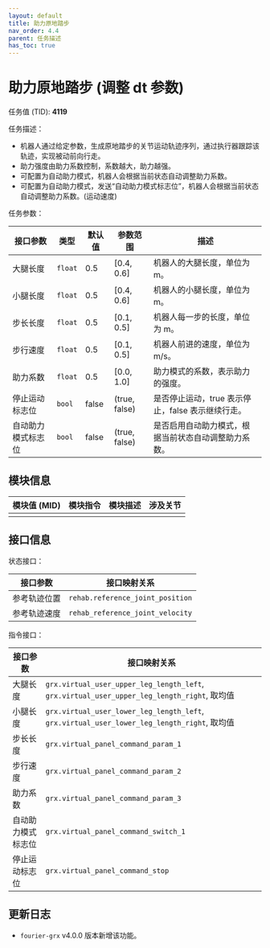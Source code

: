 ```yaml
---
layout: default
title: 助力原地踏步
nav_order: 4.4
parent: 任务描述
has_toc: true
---
```


# 助力原地踏步 (调整 dt 参数)

任务值 (TID): **4119**

任务描述：

- 机器人通过给定参数，生成原地踏步的关节运动轨迹序列，通过执行器跟踪该轨迹，实现被动前向行走。
- 助力强度由助力系数控制，系数越大，助力越强。
- 可配置为自动助力模式，机器人会根据当前状态自动调整助力系数。
- 可配置为自动助力模式，发送“自动助力模式标志位”，机器人会根据当前状态自动调整助力系数。(运动速度)

任务参数：

| 接口参数      | 类型      | 默认值   | 参数范围          | 描述                             |
|-----------|---------|-------|---------------|--------------------------------|
| 大腿长度      | `float` | 0.5   | [0.4, 0.6]    | 机器人的大腿长度，单位为 m。                |
| 小腿长度      | `float` | 0.5   | [0.4, 0.6]    | 机器人的小腿长度，单位为 m。                |
| 步长长度      | `float` | 0.5   | [0.1, 0.5]    | 机器人每一步的长度，单位为 m。               |
| 步行速度      | `float` | 0.5   | [0.1, 0.5]    | 机器人前进的速度，单位为 m/s。              |
| 助力系数      | `float` | 0.5   | [0.0, 1.0]    | 助力模式的系数，表示助力的强度。               |
| 停止运动标志位   | `bool`  | false | (true, false) | 是否停止运动，true 表示停止，false 表示继续行走。 |
| 自动助力模式标志位 | `bool`  | false | (true, false) | 是否启用自动助力模式，根据当前状态自动调整助力系数。     |

## 模块信息

| 模块值 (MID) | 模块指令 | 模块描述 | 涉及关节 |
|-----------|------|------|------|
|           |      |      |

## 接口信息

状态接口：

| 接口参数   | 接口映射关系                           | 
|--------|----------------------------------|
| 参考轨迹位置 | `rehab.reference_joint_position` |
| 参考轨迹速度 | `rehab_reference_joint_velocity` |

指令接口：

| 接口参数      | 接口映射关系                                                                                   |
|-----------|------------------------------------------------------------------------------------------|
| 大腿长度      | `grx.virtual_user_upper_leg_length_left`, `grx.virtual_user_upper_leg_length_right`, 取均值 |
| 小腿长度      | `grx.virtual_user_lower_leg_length_left`, `grx.virtual_user_lower_leg_length_right`, 取均值 |
| 步长长度      | `grx.virtual_panel_command_param_1`                                                      |
| 步行速度      | `grx.virtual_panel_command_param_2`                                                      |
| 助力系数      | `grx.virtual_panel_command_param_3`                                                      |
| 自动助力模式标志位 | `grx.virtual_panel_command_switch_1`                                                     |
| 停止运动标志位   | `grx.virtual_panel_command_stop`                                                         |

## 更新日志

- `fourier-grx` v4.0.0 版本新增该功能。